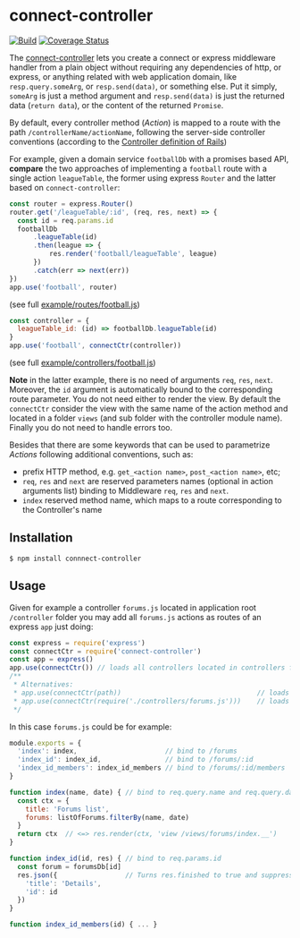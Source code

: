 # connect-controller

[![Build](https://travis-ci.org/CCISEL/connect-controller.svg?branch=master)](https://travis-ci.org/CCISEL/connect-controller)
[![Coverage Status](https://coveralls.io/repos/github/CCISEL/connect-controller/badge.svg?branch=master)](https://coveralls.io/github/CCISEL/connect-controller?branch=master)

The [connect-controller](https://www.npmjs.com/package/connect-controller)
lets you create a connect or express middleware handler
from a plain object without requiring any dependencies of http, or express, or
anything related with web application domain, like `resp.query.someArg`,  or
`resp.send(data)`, or something else. Put it simply, `someArg` is just a method
argument and `resp.send(data)` is just the returned data (`return data`), or the
content of the returned `Promise`.

By default, every controller method (_Action_) is mapped to a route with the path
`/controllerName/actionName`, following the server-side controller conventions
(according to the [Controller definition of Rails]( https://en.wikipedia.org/wiki/Ruby_on_Rails#Technical_overview))

For example, given a domain service `footballDb` with a promises based API, **compare** the 
two approaches of implementing a `football` route with a single action `leagueTable`, the
former using express `Router` and the latter based on `connect-controller`:

```js
const router = express.Router()
router.get('/leagueTable/:id', (req, res, next) => {
  const id = req.params.id
  footballDb
      .leagueTable(id)
      .then(league => {
          res.render('football/leagueTable', league)
      })
      .catch(err => next(err))
})
app.use('football', router)
```
(see full [example/routes/football.js](https://github.com/CCISEL/connect-controller/blob/master/example/routes/football.js))

```js
const controller = {
  leagueTable_id: (id) => footballDb.leagueTable(id)
}
app.use('football', connectCtr(controller))
```  
(see full [example/controllers/football.js](https://github.com/CCISEL/connect-controller/blob/master/example/controllers/football.js))

**Note** in the latter example, there is no need of arguments `req`, `res`, `next`. Moreover, 
the `id` argument is automatically bound to the corresponding route parameter. You do not need
either to render the view. By default the `connectCtr` consider the view with the same name
of the action method and located in a folder `views` (and sub folder with the controller
module name). Finally you do not need to handle errors too.


Besides that there are some keywords that can be used to parametrize _Actions_
following additional conventions, such as: 
   * prefix HTTP method, e.g. `get_<action name>`, `post_<action name>`, etc; 
   * `req`, `res` and `next` are reserved parameters names (optional in action arguments
   list) binding to Middleware `req`, `res` and `next`.
   * `index` reserved method name, which maps to a route corresponding to the Controller's
   name

   
## Installation

    $ npm install connnect-controller

## Usage

Given for example a controller `forums.js` located in application root `/controller`
folder you may add all `forums.js` actions as routes of an express `app` just doing:

```js
const express = require('express')
const connectCtr = require('connect-controller')
const app = express()
app.use(connectCtr()) // loads all controllers located in controllers folder
/**
 * Alternatives:
 * app.use(connectCtr(path))                                  // loads from a different path
 * app.use(connectCtr(require('./controllers/forums.js')))    // loads a single controller object
 */
```

In this case `forums.js` could be for example:

```js
module.exports = {
  'index': index,                      // bind to /forums
  'index_id': index_id,                // bind to /forums/:id
  'index_id_members': index_id_members // bind to /forums/:id/members
}

function index(name, date) { // bind to req.query.name and req.query.date
  const ctx = {              
    title: 'Forums list',
    forums: listOfForums.filterBy(name, date)
  }
  return ctx  // <=> res.render(ctx, 'view /views/forums/index.__')
}

function index_id(id, res) { // bind to req.params.id
  const forum = forumsDb[id] 
  res.json({                 // Turns res.finished to true and suppress further responses
    'title': 'Details',
    'id': id 
  })
}

function index_id_members(id) { ... }
```
